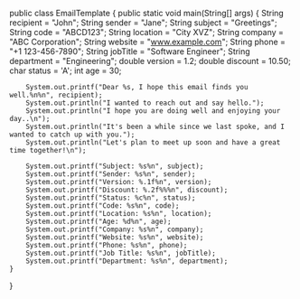 public class EmailTemplate {
    public static void main(String[] args) {
        String recipient = "John";
        String sender = "Jane";
        String subject = "Greetings";
        String code = "ABCD123";
        String location = "City XVZ";
        String company = "ABC Corporation";
        String website = "www.example.com";
        String phone = "+1 123-456-7890";
        String jobTitle = "Software Engineer";
        String department = "Engineering";
        double version = 1.2;
        double discount = 10.50;
        char status = 'A';
        int age = 30;

        System.out.printf("Dear %s, I hope this email finds you well.%n%n", recipient);
        System.out.println("I wanted to reach out and say hello.");
        System.out.println("I hope you are doing well and enjoying your day..\n");
        System.out.println("It's been a while since we last spoke, and I wanted to catch up with you.");
        System.out.println("Let's plan to meet up soon and have a great time together!\n");
        
        System.out.printf("Subject: %s%n", subject);
        System.out.printf("Sender: %s%n", sender);
        System.out.printf("Version: %.1f%n", version);
        System.out.printf("Discount: %.2f%%%n", discount);
        System.out.printf("Status: %c%n", status);
        System.out.printf("Code: %s%n", code);
        System.out.printf("Location: %s%n", location);
        System.out.printf("Age: %d%n", age);
        System.out.printf("Company: %s%n", company);
        System.out.printf("Website: %s%n", website);
        System.out.printf("Phone: %s%n", phone);
        System.out.printf("Job Title: %s%n", jobTitle);
        System.out.printf("Department: %s%n", department);
    }
}
